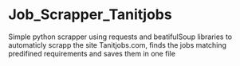 # Job_Scrapper_Tanitjobs
Simple python scrapper using requests and beatifulSoup libraries to automaticly scrapp the site Tanitjobs.com, finds the jobs matching predifined requirements and saves
them in one file
